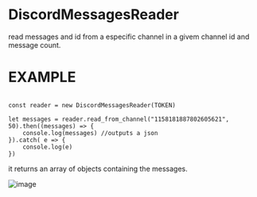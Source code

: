 # DiscordMessagesReader
read messages and id from a especific channel in a givem channel id and message count.
# EXAMPLE


```

const reader = new DiscordMessagesReader(TOKEN)

let messages = reader.read_from_channel("1158181887802605621", 50).then((messages) => {
    console.log(messages) //outputs a json
}).catch( e => {
    console.log(e)
})

```

it returns an array of objects containing the messages.

![image](https://github.com/gustavocodigo/DiscordMessagesReader/assets/108258194/15831ef9-42e6-476c-99f3-a6e332d2da4a)

